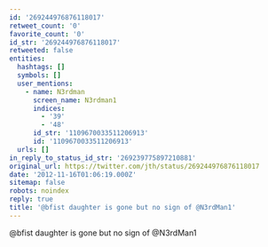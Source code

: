 ```yaml
---
id: '269244976876118017'
retweet_count: '0'
favorite_count: '0'
id_str: '269244976876118017'
retweeted: false
entities:
  hashtags: []
  symbols: []
  user_mentions:
    - name: N3rdman
      screen_name: N3rdman1
      indices:
        - '39'
        - '48'
      id_str: '1109670033511206913'
      id: '1109670033511206913'
  urls: []
in_reply_to_status_id_str: '269239775897210881'
original_url: https://twitter.com/jth/status/269244976876118017
date: '2012-11-16T01:06:19.000Z'
sitemap: false
robots: noindex
reply: true
title: '@bfist daughter is gone but no sign of @N3rdMan1'
---
```


@bfist daughter is gone but no sign of @N3rdMan1